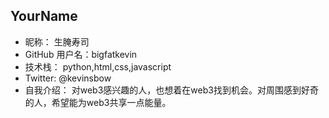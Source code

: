 ## YourName

- 昵称： 生腌寿司 
- GitHub 用户名：bigfatkevin  
- 技术栈：  python,html,css,javascript
- Twitter:   @kevinsbow
- 自我介绍： 对web3感兴趣的人，也想着在web3找到机会。对周围感到好奇的人，希望能为web3共享一点能量。